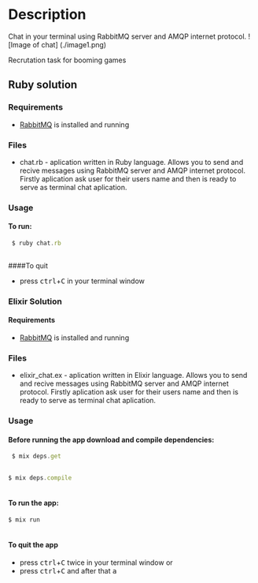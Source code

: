# Description 

Chat in your terminal using RabbitMQ server and AMQP internet protocol.
![Image of chat]
(./image1.png)

Recrutation task for booming games

## Ruby solution

### Requirements
*    [RabbitMQ](https://www.rabbitmq.com/download.html) is installed and running 

### Files
* chat.rb - aplication written in Ruby language. Allows you to send and recive messages using RabbitMQ server and AMQP internet protocol. Firstly aplication ask user for their users name and then is ready to serve as terminal chat aplication.

### Usage
#### To run:
```js
 $ ruby chat.rb
     
 ```
####To quit
* press <kbd>ctrl</kbd>+<kbd>C</kbd> in your terminal window

### Elixir Solution

#### Requirements
*    [RabbitMQ](https://www.rabbitmq.com/download.html) is installed and running

### Files
* elixir_chat.ex -  aplication written in Elixir language. Allows you to send and recive messages using RabbitMQ server and AMQP internet protocol. Firstly aplication ask user for their users name and then is ready to serve as terminal chat aplication.


### Usage
#### Before running the app download and compile dependencies:
```js
 $ mix deps.get
     
  ```

  ```js
 $ mix deps.compile
      
  ```
#### To run the app:

  ```js
 $ mix run
      
  ```

#### To quit the app
* press <kbd>ctrl</kbd>+<kbd>C</kbd> twice in your terminal window
or
* press <kbd>ctrl</kbd>+<kbd>C</kbd> and after that <kbd>a</kbd>